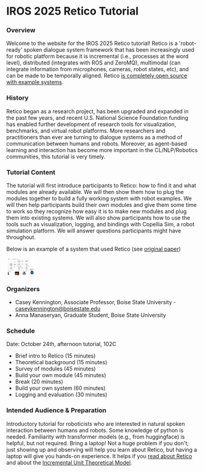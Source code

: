 # IROS 2025 Retico Tutorial

### Overview

Welcome to the website for the IROS 2025 Retico tutorial! Retico is a 'robot-ready' spoken dialogue system framework that has been increasingly used for robotic platform because it is incremental (i.e., processes at the word level), distributed (integrates with ROS and ZeroMQ), multimodal (can integrate information from microphones, cameras, robot states, etc), and can be made to be temporally aligned. Retico [is completely open source with example systems](https://github.com/retico-team?view_as=public). 

### History
Retico began as a research project, has been upgraded and expanded in the past few years, and recent U.S. National Science Foundation funding has enabled further development of research tools for visualization, benchmarks, and virtual robot platforms. More researchers and practitioners than ever are turning to dialogue systems as a method of communication between humans and robots. Moreover, as agent-based learning and interaction has become more important in the CL/NLP/Robotics communities, this tutorial is very timely.  

### Tutorial Content

The tutorial will first introduce participants to Retico: how to find it and what modules are already available. We will then show them how to plug the modules together to build a fully working system with robot examples. We will then help participants build their own modules and give them some time to work so they recognize how easy it is to make new modules and plug them into existing systems. We will also show participants how to use the tools such as visualization, logging, and bindings with Copellia Sim, a robot simulation platform. We will answer questions participants might have throughout. 

Below is an example of a system that used Retico (see [original paper](https://aclanthology.org/2022.sigdial-1.14/))

<img src="retico-example.png" width=15% height=60%>

### Organizers

- Casey Kennington, Associate Professor, Boise State University - caseykennington@boisestate.edu 
- Anna Manaseryan, Graduate Student, Boise State University

### Schedule

Date: October 24th, afternoon tutorial, 102C

- Brief intro to Retico (15 minutes)
- Theoretical background (15 minutes)
- Survey of modules (45 minutes)
- Build your own module (45 minutes)
- Break (20 minutes)
- Build your own system (60 minutes)
- Logging and evaluation (30 minutes)

### Intended Audience & Preparation

Introductory tutorial for roboticists who are interested in natural spoken interaction between humans and robots. Some knowledge of python is needed. Familiarity with transformer models (e.g., from huggingface) is helpful, but not required. Bring a laptop! Not a huge problem if you don't; just showing up and observing will help you learn about Retico, but having a laptop will give you hands-on experience. It helps if you [read about Retico](https://github.com/retico-team?view_as=public) and about the [Incremental Unit Theoretical Model](https://journals.uic.edu/ojs/index.php/dad/article/view/10712). 

